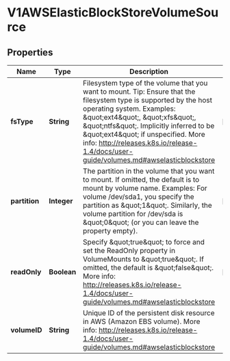 
# V1AWSElasticBlockStoreVolumeSource

## Properties
Name | Type | Description | Notes
------------ | ------------- | ------------- | -------------
**fsType** | **String** | Filesystem type of the volume that you want to mount. Tip: Ensure that the filesystem type is supported by the host operating system. Examples: \&quot;ext4\&quot;, \&quot;xfs\&quot;, \&quot;ntfs\&quot;. Implicitly inferred to be \&quot;ext4\&quot; if unspecified. More info: http://releases.k8s.io/release-1.4/docs/user-guide/volumes.md#awselasticblockstore |  [optional]
**partition** | **Integer** | The partition in the volume that you want to mount. If omitted, the default is to mount by volume name. Examples: For volume /dev/sda1, you specify the partition as \&quot;1\&quot;. Similarly, the volume partition for /dev/sda is \&quot;0\&quot; (or you can leave the property empty). |  [optional]
**readOnly** | **Boolean** | Specify \&quot;true\&quot; to force and set the ReadOnly property in VolumeMounts to \&quot;true\&quot;. If omitted, the default is \&quot;false\&quot;. More info: http://releases.k8s.io/release-1.4/docs/user-guide/volumes.md#awselasticblockstore |  [optional]
**volumeID** | **String** | Unique ID of the persistent disk resource in AWS (Amazon EBS volume). More info: http://releases.k8s.io/release-1.4/docs/user-guide/volumes.md#awselasticblockstore | 



